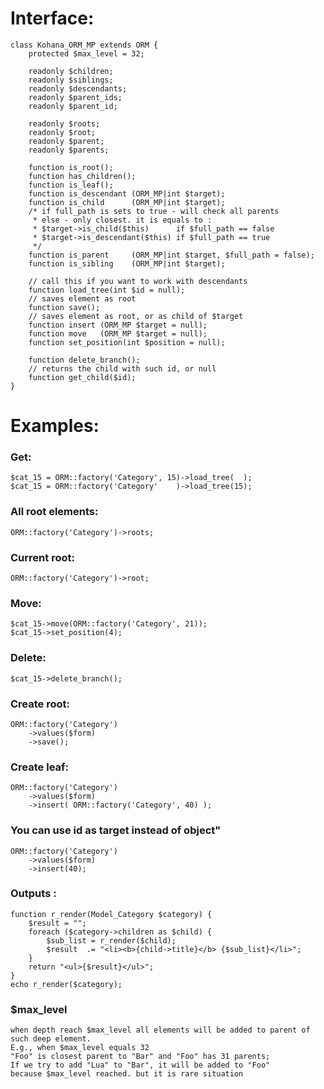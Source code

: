 # Interface:
	class Kohana_ORM_MP extends ORM {
		protected $max_level = 32;

		readonly $children;
		readonly $siblings;
		readonly $descendants;
		readonly $parent_ids;
		readonly $parent_id;

		readonly $roots;
		readonly $root;
		readonly $parent;
		readonly $parents;

		function is_root();
		function has_children();
		function is_leaf();
		function is_descendant (ORM_MP|int $target);
		function is_child      (ORM_MP|int $target);
		/* if full_path is sets to true - will check all parents
		 * else - only closest. it is equals to :
		 * $target->is_child($this)      if $full_path == false
		 * $target->is_descendant($this) if $full_path == true
		 */
		function is_parent     (ORM_MP|int $target, $full_path = false);
		function is_sibling    (ORM_MP|int $target);

		// call this if you want to work with descendants
		function load_tree(int $id = null);
		// saves element as root
		function save();
		// saves element as root, or as child of $target
		function insert (ORM_MP $target = null);
		function move   (ORM_MP $target = null);
		function set_position(int $position = null);

		function delete_branch();
		// returns the child with such id, or null
		function get_child($id);
	}

# Examples:

### Get:
	$cat_15 = ORM::factory('Category', 15)->load_tree(  );
	$cat_15 = ORM::factory('Category'    )->load_tree(15);

### All root elements:
	ORM::factory('Category')->roots;

### Current root:
	ORM::factory('Category')->root;

### Move:
	$cat_15->move(ORM::factory('Category', 21));
	$cat_15->set_position(4);

### Delete:
	$cat_15->delete_branch();

### Create root:
	ORM::factory('Category')
		->values($form)
		->save();

### Create leaf:
	ORM::factory('Category')
		->values($form)
		->insert( ORM::factory('Category', 40) );

### You can use id as target instead of object"
	ORM::factory('Category')
		->values($form)
		->insert(40);

### Outputs :
	function r_render(Model_Category $category) {
		$result = "";
		foreach ($category->children as $child) {
			$sub_list = r_render($child);
			$result  .= "<li><b>{child->title}</b> {$sub_list}</li>";
		}
		return "<ul>{$result}</ul>";
	}
	echo r_render($category);


### $max_level
	when depth reach $max_level all elements will be added to parent of such deep element.
	E.g., when $max_level equals 32
	"Foo" is closest parent to "Bar" and "Foo" has 31 parents;
	If we try to add "Lua" to "Bar", it will be added to "Foo"
	because $max_level reached. but it is rare situation
